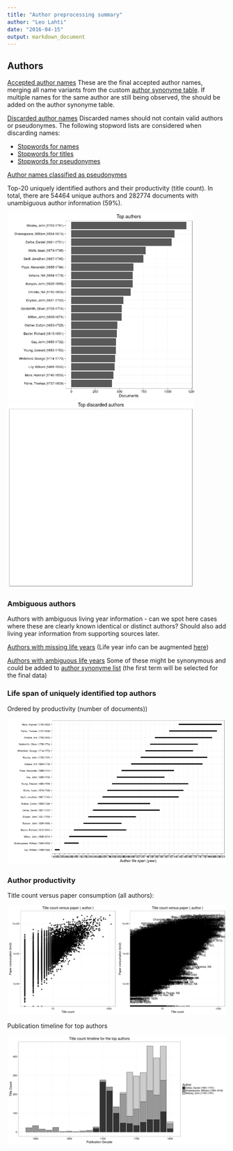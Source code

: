 ```yaml
---
title: "Author preprocessing summary"
author: "Leo Lahti"
date: "2016-04-15"
output: markdown_document
---
```


## Authors

[Accepted author names](output.tables/author_accepted.csv) These are the final accepted author names, merging all name variants from the custom [author synonyme table](https://github.com/rOpenGov/bibliographica/blob/master/inst/extdata/ambiguous-authors.csv). If multiple names for the same author are still being observed, the should be added on the author synonyme table.

[Discarded author names](output.tables/author_discarded.csv) Discarded names should not contain valid authors or pseudonymes. The following stopword lists are considered when discarding names:
  * [Stopwords for names](https://github.com/rOpenGov/bibliographica/blob/master/inst/extdata/stopwords_for_names.csv)
  * [Stopwords for titles](https://github.com/rOpenGov/bibliographica/blob/master/inst/extdata/stopwords_titles.csv)
  * [Stopwords for pseudonymes](https://github.com/rOpenGov/bibliographica/blob/master/inst/extdata/stopwords_pseudonymes.csv)    

[Author names classified as pseudonymes](output.tables/author_pseudonymes.csv) 


Top-20 uniquely identified authors and their productivity (title count). In total, there are 54464 unique authors and 282774 documents with unambiguous author information (59%).

<img src="figure/summaryauthors-1.png" title="plot of chunk summaryauthors" alt="plot of chunk summaryauthors" width="430px" /><img src="figure/summaryauthors-2.png" title="plot of chunk summaryauthors" alt="plot of chunk summaryauthors" width="430px" />

### Ambiguous authors

Authors with ambiguous living year information - can we spot here
cases where these are clearly known identical or distinct authors?
Should also add living year information from supporting sources later.

[Authors with missing life years](output.tables/authors_missing_lifeyears.csv) (Life year info can be augmented [here](https://github.com/rOpenGov/bibliographica/blob/master/inst/extdata/author_info.csv))

[Authors with ambiguous life years](output.tables/author_life_ambiguous.csv) Some of these might be synonymous and could be added to [author synonyme list](https://github.com/rOpenGov/bibliographica/blob/master/inst/extdata/ambiguous-authors.csv) (the first term will be selected for the final data)


### Life span of uniquely identified top authors

Ordered by productivity (number of documents))

![plot of chunk summaryauthorslife](figure/summaryauthorslife-1.png)


### Author productivity

Title count versus paper consumption (all authors):

![plot of chunk authortitlespapers](figure/authortitlespapers-1.png)

Publication timeline for top authors

![plot of chunk summaryTop10authorstimeline](figure/summaryTop10authorstimeline-1.png)




